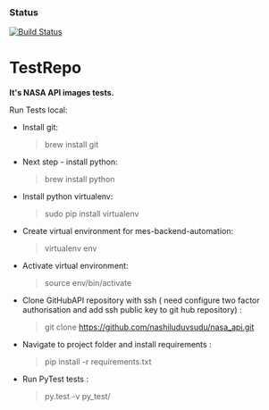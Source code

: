 ### Status

[![Build Status](https://travis-ci.org/nashiluduvsudu/nasa_api.svg?branch=master)](https://travis-ci.org/nashiluduvsudu/nasa_api)

# TestRepo
**It's NASA API images tests.**

Run Tests local:     
* Install git:
    > brew install git
    
* Next step - install python:
    > brew install python 
    
* Install python virtualenv: 
    > sudo pip install virtualenv
    
* Create virtual environment for mes-backend-automation:
    > virtualenv env

* Activate virtual environment:
    > source env/bin/activate
    
* Clone GitHubAPI repository with ssh ( need configure two factor authorisation and add ssh public key to git hub repository) :
    > git clone https://github.com/nashiluduvsudu/nasa_api.git
    
* Navigate to project folder and install requirements :
    > pip install -r requirements.txt
    
* Run PyTest tests :
    > py.test -v py_test/




